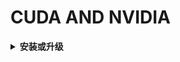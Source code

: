 # CUDA AND NVIDIA

<details>
<summary><b>安装或升级</b></summary>
<p>

参见[博客](https://blog.csdn.net/BigData_Mining/article/details/99670642)。

注意：

- 先装 NVIDIA driver，再装 CUDA。
- CUDA 对 driver 版本有要求，参考 [NVIDIA 说明](https://docs.nvidia.com/cuda/cuda-toolkit-release-notes/index.html)。
- 该教程中需要双显卡切换。我们不需要。

</p>
</details>

